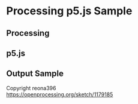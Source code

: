 # Processing p5.js Sample

## Processing

## p5.js

## Output Sample


Copyright reona396  
https://openprocessing.org/sketch/1179185  
